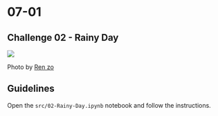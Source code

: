 # 07-01

## Challenge 02 - Rainy Day

![](https://images.unsplash.com/photo-1558920778-a82b686f0521?ixlib=rb-1.2.1&ixid=eyJhcHBfaWQiOjEyMDd9&auto=format&fit=crop&w=967&q=80)

Photo by [Ren zo](https://unsplash.com/photos/rsilYJQOoVo)

## Guidelines

Open the `src/02-Rainy-Day.ipynb` notebook and follow the instructions.

